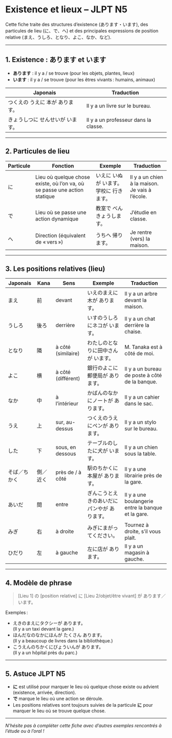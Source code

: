 # Existence et lieux – JLPT N5

Cette fiche traite des structures d’existence (あります・います), des particules de lieu (に、で、へ) et des principales expressions de position relative (まえ、うしろ、となり、よこ、なか、など).

---

## 1. Existence : あります et います

- **あります** : il y a / se trouve (pour les objets, plantes, lieux)
- **います** : il y a / se trouve (pour les êtres vivants : humains, animaux)

| Japonais                     | Traduction                       |
|------------------------------|----------------------------------|
| つくえの うえに 本が あります。    | Il y a un livre sur le bureau.   |
| きょうしつに せんせいが います。   | Il y a un professeur dans la classe. |

---

## 2. Particules de lieu

| Particule | Fonction                      | Exemple                                        | Traduction                                 |
|-----------|-------------------------------|------------------------------------------------|--------------------------------------------|
| に         | Lieu où quelque chose existe, où l’on va, où se passe une action statique | いえに いぬが います。<br>学校に 行きます。      | Il y a un chien à la maison.<br>Je vais à l’école.  |
| で         | Lieu où se passe une action dynamique | 教室で べんきょうします。                   | J’étudie en classe.                        |
| へ         | Direction (équivalent de « vers »)   | うちへ 帰ります。                           | Je rentre (vers) la maison.                |

---

## 3. Les positions relatives (lieu)

| Japonais      | Kana         | Sens               | Exemple                            | Traduction                          |
|---------------|--------------|--------------------|-------------------------------------|-------------------------------------|
| まえ           | 前           | devant             | いえのまえに木が あります。            | Il y a un arbre devant la maison.   |
| うしろ         | 後ろ         | derrière           | いすのうしろにネコが います。          | Il y a un chat derrière la chaise.  |
| となり         | 隣           | à côté (similaire) | わたしのとなりに田中さんが います。    | M. Tanaka est à côté de moi.        |
| よこ           | 横           | à côté (différent) | 銀行のよこに郵便局が あります。         | Il y a un bureau de poste à côté de la banque. |
| なか           | 中           | à l’intérieur      | かばんのなかにノートが あります。        | Il y a un cahier dans le sac.       |
| うえ           | 上           | sur, au-dessus     | つくえのうえにペンが あります。          | Il y a un stylo sur le bureau.      |
| した           | 下           | sous, en dessous   | テーブルのしたに犬が います。           | Il y a un chien sous la table.      |
| そば／ちかく    | 側／近く      | près de / à côté   | 駅のちかくに本屋が あります。            | Il y a une librairie près de la gare.|
| あいだ         | 間           | entre              | ぎんこうとえきのあいだにパンやが あります。 | Il y a une boulangerie entre la banque et la gare. |
| みぎ           | 右           | à droite           | みぎにまがってください。                | Tournez à droite, s’il vous plaît.  |
| ひだり         | 左           | à gauche           | 左に店が あります。                     | Il y a un magasin à gauche.         |

---

## 4. Modèle de phrase

> [Lieu 1] の [position relative] に [Lieu 2/objet/être vivant] が あります／います。

Exemples :
- えきのまえにタクシーが あります。  
  (Il y a un taxi devant la gare.)
- ほんだなのなかにほんが たくさん あります。  
  (Il y a beaucoup de livres dans la bibliothèque.)
- こうえんのちかくにびょういんが あります。  
  (Il y a un hôpital près du parc.)

---

## 5. Astuce JLPT N5

- **に** est utilisé pour marquer le lieu où quelque chose existe ou advient (existence, arrivée, direction).
- **で** marque le lieu où une action se déroule.
- Les positions relatives sont toujours suivies de la particule **に** pour marquer le lieu où se trouve quelque chose.

---

_N’hésite pas à compléter cette fiche avec d’autres exemples rencontrés à l’étude ou à l’oral !_
